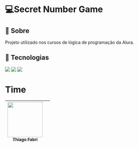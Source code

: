 <h1>💻Secret Number Game</h1>

<h2>🔖 Sobre</h2>
<p>Projeto utilizado nos cursos de lógica de programação da Alura.</p>

## 🚀 Tecnologias
<div>
  <img src="https://img.shields.io/badge/HTML-239120?style=for-the-badge&logo=html5&logoColor=white">
  <img src="https://img.shields.io/badge/CSS-239120?&style=for-the-badge&logo=css3&logoColor=white">
  <img src="https://img.shields.io/badge/JavaScript-F7DF1E?style=for-the-badge&logo=javascript&logoColor=black">
</div>

# Time

 | [<img loading="lazy" src="https://avatars.githubusercontent.com/u/202474042?s=400&u=a642f24f6cd43cb635e42bd9a9c57a9099ffb54a&v=4" width=115><br><sub> Thiago Fabri </sub>](https://github.com/TlFabri) |   |
| :---: | :---: |

